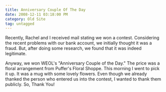 ```yaml
---
title: Anniversary Couple Of The Day
date: 2008-12-11 03:18:00 PM
category: Old Site
tag: untagged
---
```


Recently, Rachel and I received mail stating we won a contest. Considering the recent problems with our bank account, we initially thought it was a fraud. But, after doing some research, we found that it was indeed legitimate.

Anyway, we won WEOL's "Anniversary Couple of the Day." The price was a floral arrangement from Puffer's Floral Shoppe. This morning I went to pick it up. It was a mug with some lovely flowers. Even though we already thanked the person who entered us into the contest, I wanted to thank them publicly. So, Thank You!
